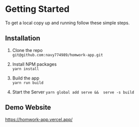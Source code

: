 # Getting Started

To get a local copy up and running follow these simple steps.

## Installation

1. Clone the repo \
   `git@github.com:navy774989/homwork-app.git`

2. Install NPM packages \
   `yarn install`

3. Build the app \
   `yarn run build`
4. Start the Server
   `yarn global add serve && 
serve -s build`

## Demo Website

https://homwork-app.vercel.app/
